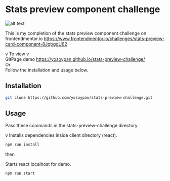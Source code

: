 # Stats preview component challenge

![alt text](https://i.gyazo.com/716070461e6d375a2ffffd20dc66217c.png)

This is my completion of the stats preview component challenge on frontendmentor.io
https://www.frontendmentor.io/challenges/stats-preview-card-component-8JqbgoU62

v To view v <br />
GitPage demo https://yosoypan.github.io/stats-preview-challenge/ <br />
Or <br />
Follow the installation and usage below.

## Installation

```bash
git clone https://github.com/yosoypan/stats-preview-challenge.git
```

## Usage

Pass these commands in the stats-preview-challenge directory.

v Installs dependencies inside client directory (react).
```bash
npm run install
```

then 

Starts react localhost for demo.
```bash
npm run start
```
